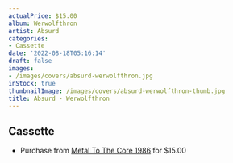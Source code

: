 ```yaml
---
actualPrice: $15.00
album: Werwolfthron
artist: Absurd
categories:
- Cassette
date: '2022-08-18T05:16:14'
draft: false
images:
- /images/covers/absurd-werwolfthron.jpg
inStock: true
thumbnailImage: /images/covers/absurd-werwolfthron-thumb.jpg
title: Absurd - Werwolfthron
---
```


## Cassette
* Purchase from [Metal To The Core 1986](https://metaltothecore1986.com/shop/absurd-werwolfthron-cassette/) for $15.00
